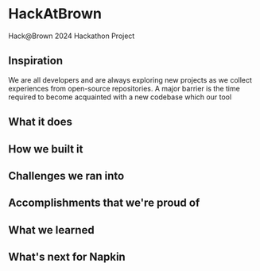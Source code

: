 # HackAtBrown
Hack@Brown 2024 Hackathon Project
## Inspiration
We are all developers and are always exploring new projects as we collect experiences from open-source repositories. A major barrier is the time required to become acquainted with a new codebase which our tool
## What it does

## How we built it

## Challenges we ran into

## Accomplishments that we're proud of

## What we learned

## What's next for Napkin
